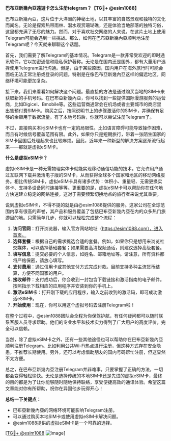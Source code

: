 **巴布亞新幾內亞遠遊卡怎么注册telegram？【TG💪+ @esim1088】**

巴布亞新幾內亞，这片位于大洋洲的神秘土地，以其丰富的自然景观和独特的文化而闻名。无论是探索热带雨林、潜水观赏珊瑚礁，还是体验当地部落的独特习俗，这里都充满了无尽的魅力。然而，对于喜欢社交网络的人来说，在这片土地上使用Telegram可能会遇到一些挑战。那么，如何在巴布亞新幾內亞顺利地注册Telegram呢？今天就来聊聊这个话题。

首先，我们需要了解Telegram的基本情况。Telegram是一款非常受欢迎的即时通讯软件，它以加密通信和隐私保护著称。无论是在国内还是国外，都有大量用户选择使用Telegram进行沟通。但是，由于某些原因，国内用户在海外旅行时可能会面临无法正常注册或登录的问题。特别是在像巴布亞新幾內亞这样的偏远地区，网络环境可能更加复杂。

接下来，我们来看看如何解决这个问题。最直接的方法是通过购买当地的SIM卡来获取新的手机号码。在巴布亞新幾內亞，你可以找到一些提供国际漫游服务的运营商，比如Digicel、Bmobile等。这些运营商通常会在机场或者主要城市的商店里出售预付费SIM卡。购买之后，按照说明书上的步骤激活你的SIM卡，并确保有足够的余额用于数据流量。有了本地号码后，你就可以尝试注册Telegram了。

不过，直接购买本地SIM卡也有一定的局限性。比如语言障碍可能导致操作困难，而且有时候信号覆盖范围有限。此外，如果你只是短期旅行，带着一张陌生国家的SIM卡回国后处理起来也比较麻烦。因此，近年来一种新型的解决方案逐渐流行起来——那就是虚拟eSIM卡。

**什么是虚拟eSIM卡？**

虚拟eSIM卡是一种无需物理实体卡就能实现移动通信功能的技术。它允许用户通过互联网下载并激活电子版的SIM卡，从而获得全球多个国家和地区的移动网络服务。相比传统SIM卡，虚拟eSIM卡具有诸多优势：体积小、重量轻、无需更换实体卡、支持多设备同时连接等等。更重要的是，虚拟eSIM卡可以帮助你在任何地方快速建立稳定的网络连接，这对于需要频繁切换地点的旅行者来说尤其重要。

说到虚拟eSIM卡，不得不提的就是由@esim1088提供的服务。这家公司在全球范围内享有很高的声誉，其产品和服务覆盖了包括巴布亞新幾內亞在内的众多热门旅游目的地。只需简单几步，你就可以轻松完成整个流程：

1. **访问官网**：打开浏览器，输入官方网站地址（https://esim1088.com），进入首页。
2. **选择套餐**：根据自己的需求挑选合适的套餐。例如，如果你只是想用来浏览社交媒体，可以选择基础套餐；如果需要高清视频通话，则建议选择高级套餐。
3. **填写信息**：提交必要的个人信息，如姓名、邮箱地址等。请注意，所有资料都将严格保密，请放心填写。
4. **支付费用**：通过信用卡或其他支付方式完成付款。目前支持多种主流货币结算，方便不同国家的用户。
5. **接收邮件**：支付成功后，你会收到一封包含下载链接和激活指南的电子邮件。按照指示下载相应的应用程序并安装到你的手机上。
6. **激活eSIM卡**：打开刚下载的应用程序，输入之前收到的激活码，即可成功激活eSIM卡。
7. **开始使用**：现在，你可以用这个虚拟号码去注册Telegram啦！

在整个过程中，@esim1088团队会全程为你保驾护航，有任何疑问都可以随时联系客服人员寻求帮助。他们的专业水平和技术实力得到了广大用户的高度评价，完全可以信赖。

当然，除了虚拟eSIM卡之外，还有一些其他途径也可以帮助你在巴布亞新幾內亞顺利注册Telegram。比如利用公共Wi-Fi热点进行注册，但这种方式存在安全隐患，不推荐长期使用。另外，还可以考虑借助朋友的国内号码帮忙注册，但这显然不太方便。

总之，在巴布亞新幾內亞注册Telegram并非难事，只要掌握了正确的方法，一切都会变得轻松愉快。无论是选择传统的本地SIM卡还是先进的虚拟eSIM卡，最终的目的都是为了让你能够随时随地保持联络，享受便捷高效的通讯体验。希望这篇文章能对你有所帮助，祝你在异国他乡玩得开心！

**总结一下关键点：**
- 巴布亞新幾內亞的网络环境可能影响Telegram注册。
- 可以通过购买本地SIM卡或使用虚拟eSIM卡解决问题。
- @esim1088提供的虚拟eSIM卡是一个可靠的选择。

[[TG💪+ @esim1088](https://t.me/s/esim1088) ![Image](https://i.postimg.cc/4NQfJmqS/Snipaste-2025-05-13-00-14-12.png)]